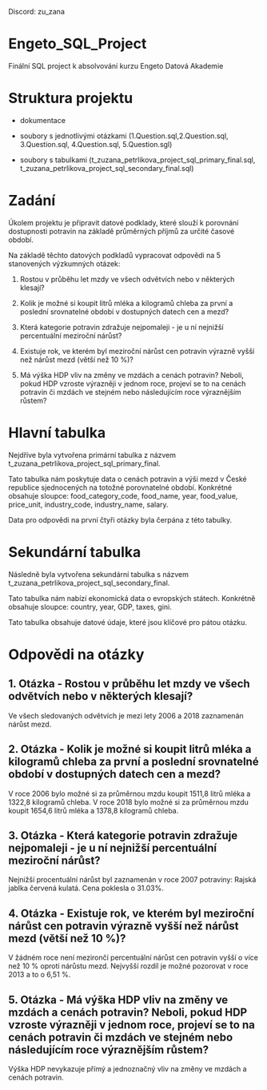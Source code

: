Discord: zu_zana

# Engeto_SQL_Project
Finální SQL project k absolvování kurzu Engeto Datová Akademie


# Struktura projektu

- dokumentace

- soubory s jednotlivými otázkami (1.Question.sql,2.Question.sql, 3.Question.sql, 4.Question.sql, 5.Question.sgl)

- soubory s tabulkami (t_zuzana_petrlikova_project_sql_primary_final.sql, t_zuzana_petrlikova_project_sql_secondary_final.sql)


# Zadání

Úkolem projektu je připravit datové podklady, které slouží k porovnání dostupnosti potravin na základě průměrných příjmů za určité časové období.

Na základě těchto datových podkladů vypracovat odpovědi na 5 stanovených výzkumných otázek:

1) Rostou v průběhu let mzdy ve všech odvětvích nebo v některých klesají?

2) Kolik je možné si koupit litrů mléka a kilogramů chleba za první a poslední srovnatelné období v dostupných datech cen a mezd?

3) Která kategorie potravin zdražuje nejpomaleji - je u ní nejnižší percentuální meziroční nárůst?
 
4) Existuje rok, ve kterém byl meziroční nárůst cen potravin výrazně vyšší než nárůst mezd (větší než 10 %)?

5) Má výška HDP vliv na změny ve mzdách a cenách potravin? Neboli, pokud HDP vzroste výrazněji v jednom roce, projeví se to na cenách potravin či mzdách ve stejném nebo následujícím roce výraznějším růstem?



# Hlavní tabulka

Nejdříve byla vytvořena primární tabulka z názvem t_zuzana_petrlikova_project_sql_primary_final. 

Tato tabulka nám poskytuje data o cenách potravin a výši mezd v České republice sjednocených na totožné porovnatelné období.
Konkrétné obsahuje sloupce: food_category_code, food_name, year, food_value, price_unit, industry_code, industry_name, salary.

Data pro odpovědi na první čtyři otázky byla čerpána z této tabulky.



# Sekundární tabulka

Následně byla vytvořena sekundární tabulka s názvem t_zuzana_petrlikova_project_sql_secondary_final.

Tato tabulka nám nabízí ekonomická data o evropských státech. Konkrétně obsahuje sloupce: country, year, GDP, taxes, gini.

Tato tabulka obsahuje datové údaje, které jsou klíčové pro pátou otázku.


# Odpovědi na otázky
## 1. Otázka -  Rostou v průběhu let mzdy ve všech odvětvích nebo v některých klesají?

Ve všech sledovaných odvětvích je mezi lety 2006 a 2018 zaznamenán nárůst mezd.
 

## 2. Otázka - Kolik je možné si koupit litrů mléka a kilogramů chleba za první a poslední srovnatelné období v dostupných datech cen a mezd?

V roce 2006 bylo možné si za průměrnou mzdu koupit 1511,8 litrů mléka a 1322,8 kilogramů chleba.
V roce 2018 bylo možné si za průměrnou mzdu koupit 1654,6 litrů mléka a 1378,8 kilogramů chleba.


## 3. Otázka - Která kategorie potravin zdražuje nejpomaleji - je u ní nejnižší percentuální meziroční nárůst?

Nejnižší procentuální nárůst byl zaznamenán v roce 2007 potraviny: Rajská jablka červená kulatá. 
Cena poklesla o 31.03%.


## 4. Otázka - Existuje rok, ve kterém byl meziroční nárůst cen potravin výrazně vyšší než nárůst mezd (větší než 10 %)?

V žádném roce není mezirončí percentuální nárůst cen potravin vyšší o více než 10 % oproti nárůstu mezd. 
Nejvyšší rozdíl je možné pozorovat v roce 2013 a to o 6,51 %.


## 5. Otázka - Má výška HDP vliv na změny ve mzdách a cenách potravin? Neboli, pokud HDP vzroste výrazněji v jednom roce, projeví se to na cenách potravin či mzdách ve stejném nebo následujícím roce výraznějším růstem?

Výška HDP nevykazuje přímý a jednoznačný vliv na změny ve mzdách a cenách potravin.


